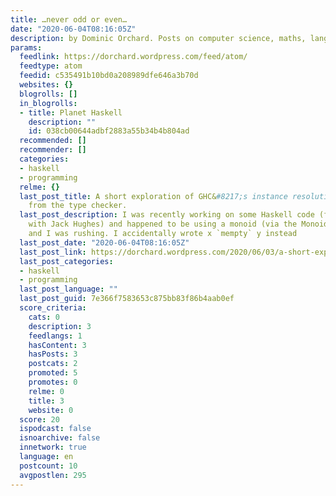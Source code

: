 ```yaml
---
title: …never odd or even…
date: "2020-06-04T08:16:05Z"
description: by Dominic Orchard. Posts on computer science, maths, languages.
params:
  feedlink: https://dorchard.wordpress.com/feed/atom/
  feedtype: atom
  feedid: c535491b10bd0a208989dfe646a3b70d
  websites: {}
  blogrolls: []
  in_blogrolls:
  - title: Planet Haskell
    description: ""
    id: 038cb00644adbf2883a55b34b4b804ad
  recommended: []
  recommender: []
  categories:
  - haskell
  - programming
  relme: {}
  last_post_title: A short exploration of GHC&#8217;s instance resolution hiding mistakes
    from the type checker.
  last_post_description: I was recently working on some Haskell code (for research,
    with Jack Hughes) and happened to be using a monoid (via the Monoid type class)
    and I was rushing. I accidentally wrote x `mempty` y instead
  last_post_date: "2020-06-04T08:16:05Z"
  last_post_link: https://dorchard.wordpress.com/2020/06/03/a-short-exploration-of-ghcs-instance-resolution-hiding-mistakes-from-the-type-checker/
  last_post_categories:
  - haskell
  - programming
  last_post_language: ""
  last_post_guid: 7e366f7583653c875bb83f86b4aab0ef
  score_criteria:
    cats: 0
    description: 3
    feedlangs: 1
    hasContent: 3
    hasPosts: 3
    postcats: 2
    promoted: 5
    promotes: 0
    relme: 0
    title: 3
    website: 0
  score: 20
  ispodcast: false
  isnoarchive: false
  innetwork: true
  language: en
  postcount: 10
  avgpostlen: 295
---
```

